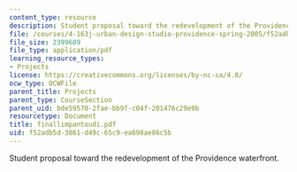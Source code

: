 ```yaml
---
content_type: resource
description: Student proposal toward the redevelopment of the Providence waterfront.
file: /courses/4-163j-urban-design-studio-providence-spring-2005/f52adb5d3861d49c65c9ea698ae86c5b_finallimpantoudi.pdf
file_size: 2399609
file_type: application/pdf
learning_resource_types:
- Projects
license: https://creativecommons.org/licenses/by-nc-sa/4.0/
ocw_type: OCWFile
parent_title: Projects
parent_type: CourseSection
parent_uid: bde59570-2fae-bb9f-c04f-201476c29e9b
resourcetype: Document
title: finallimpantoudi.pdf
uid: f52adb5d-3861-d49c-65c9-ea698ae86c5b
---
```

Student proposal toward the redevelopment of the Providence waterfront.